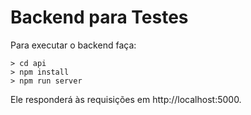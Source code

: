 # Backend para Testes

Para executar o backend faça:

```console
> cd api
> npm install
> npm run server
```

Ele responderá às requisições em http://localhost:5000.